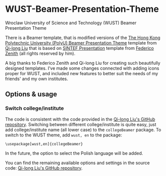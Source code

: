 # WUST-Beamer-Presentation-Theme
Wroclaw University of Science and Technology (WUST) Beamer Presentation Theme

There is a Beamer template, that is modified versions of the [The Hong Kong Polytechnic University (PolyU) Beamer Presentation Theme](https://www.overleaf.com/latex/templates/sintef-presentation/jhbhdffczpnx) template from [Qi-long Liu](mailto:qilong-kirov.liu@connect.polyu.hk) that is based on [SINTEF Presentation](https://www.overleaf.com/latex/templates/sintef-presentation/jhbhdffczpnx) template from [Federico Zenith](mailto:federico.zenith@sintef.no) (all rights reserved by him).

A big thanks to Federico Zenith and Qi-long Liu for creating such beautifully designed templates. I’ve made some changes connected with adding icons proper for WUST, and included new features to better suit the needs of my friends' and my own institutes.


## Options & usage

### Switch college/institute

The code is consistent with the code provided in the [Qi-long Liu's GitHub repository](https://github.com/liu-qilong/college-beamer). Switching between different college/institute is quite easy, just add college/institute name (all lower case) to the `collegeBeamer` package. To switch to the WUST theme, add `wust, en` to the package:

```
\usepackage[wust,en]{collegeBeamer}
```

In the future, the option to select the Polish language will be added. 


You can find the remaining available options and settings in the source code: [Qi-long Liu's GitHub repository](https://github.com/liu-qilong/college-beamer).
